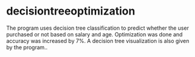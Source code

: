 # decisiontreeoptimization
The program uses decision tree classification to predict whether the user purchased or not based on salary and age. Optimization was done and accuracy was increased by 7%. A decision tree visualization is also given by the program..
